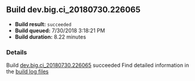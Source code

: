 ## Build dev.big.ci_20180730.226065
- **Build result:** `succeeded`
- **Build queued:** 7/30/2018 3:18:21 PM
- **Build duration:** 8.22 minutes
### Details
Build [dev.big.ci_20180730.226065](https://winappstudio.visualstudio.com/web/build.aspx?pcguid=a4ef43be-68ce-4195-a619-079b4d9834c2&builduri=vstfs%3a%2f%2f%2fBuild%2fBuild%2f26065) succeeded
Find detailed information in the [build log files](https://uwpctdiags.blob.core.windows.net/buildlogs/dev.big.ci_20180730.226065_logs.zip)
